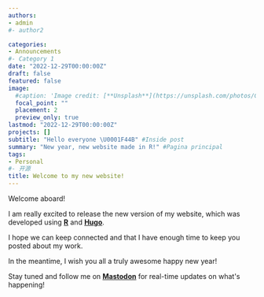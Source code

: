 ```yaml
---
authors:
- admin
#- author2

categories:
- Announcements
#- Category 1
date: "2022-12-29T00:00:00Z"
draft: false
featured: false
image:
  #caption: 'Image credit: [**Unsplash**](https://unsplash.com/photos/CpkOjOcXdUY)'
  focal_point: ""
  placement: 2
  preview_only: true
lastmod: "2022-12-29T00:00:00Z"
projects: []
subtitle: "Hello everyone \U0001F44B" #Inside post
summary: "New year, new website made in R!" #Pagina principal
tags:
- Personal
#- 开源
title: Welcome to my new website!
---
```

Welcome aboard!

I am really excited to release the new version of my website, which was developed using **[R](https://www.r-project.org/)** and **[Hugo](https://gohugo.io/)**.

I hope we can keep connected and that I have enough time to keep you posted about my work.

In the meantime, I wish you all a truly awesome happy new year!

Stay tuned and follow me on **[Mastodon](https://metalhead.club/@DrHalleyPontes)** for real-time updates on what's happening!